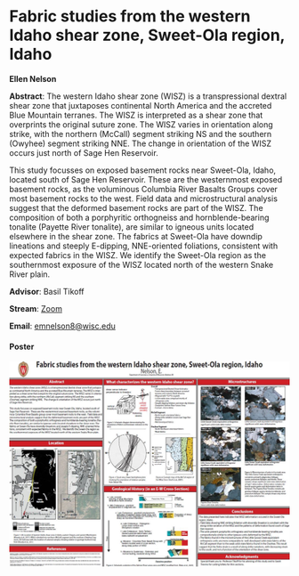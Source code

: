 # Fabric studies from the western Idaho shear zone, Sweet-Ola region, Idaho

**Ellen Nelson**

**Abstract**: The western Idaho shear zone (WISZ) is a transpressional dextral shear zone that juxtaposes continental North America and the accreted Blue Mountain terranes. The WISZ is interpreted as a shear zone that overprints the original suture zone.  The WISZ varies in orientation along strike, with the northern (McCall) segment striking NS and the southern (Owyhee) segment striking NNE.  The change in orientation of the WISZ occurs just north of Sage Hen Reservoir.

This study focusses on exposed basement rocks near Sweet-Ola, Idaho, located south of Sage Hen Reservoir.  These are the westernmost exposed basement rocks, as the voluminous Columbia River Basalts Groups cover most basement rocks to the west.  Field data and microstructural analysis suggest that the deformed basement rocks are part of the WISZ.  The composition of both a porphyritic orthogneiss and hornblende-bearing tonalite (Payette River tonalite), are similar to igneous units located elsewhere in the shear zone. The fabrics at Sweet-Ola have downdip lineations and steeply E-dipping, NNE-oriented foliations, consistent with expected fabrics in the WISZ.  We identify the Sweet-Ola region as the southernmost exposure of the WISZ located north of the western Snake River plain.  


**Advisor**: Basil Tikoff

**Stream**: [Zoom](https://uwmadison.zoom.us/meeting#/test11111)

**Email**: [emnelson8@wisc.edu](mailto:emnelson8@wisc.edu)

#### Poster
[![enelson_thumb](../../img/enelson_thumb.jpg)](../../docs/enelson.pdf)
